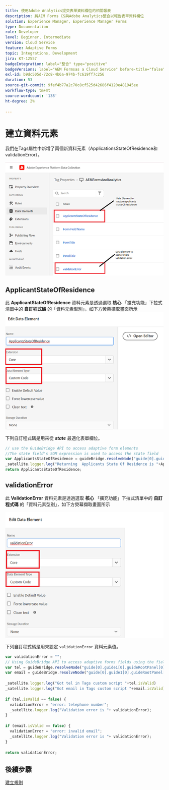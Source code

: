 ```yaml
---
title: 使用Adobe Analytics提交表單資料欄位的相關報表
description: 將AEM Forms CS與Adobe Analytics整合以報告表單資料欄位
solution: Experience Manager, Experience Manager Forms
type: Documentation
role: Developer
level: Beginner, Intermediate
version: Cloud Service
feature: Adaptive Forms
topic: Integrations, Development
jira: KT-12557
badgeIntegration: label="整合" type="positive"
badgeVersions: label="AEM Formsas a Cloud Service" before-title="false"
exl-id: b9dc505d-72c8-4b6a-974b-fc619ff7c256
duration: 53
source-git-commit: 9fef4b77a2c70c8cf525d42686f4120e481945ee
workflow-type: tm+mt
source-wordcount: '138'
ht-degree: 2%

---
```


# 建立資料元素

我們在Tags屬性中新增了兩個新資料元素（ApplicationsStateOfResidence和validationError）。

![adaptive-form](assets/data_elements.png)

## ApplicantStateOfResidence

此 **ApplicantStateOfResidence** 資料元素是透過選取 **核心** 「擴充功能」下拉式清單中的 **自訂程式碼** 的「資料元素型別」，如下方熒幕擷取畫面所示
![applicant-state-residence](assets/applicantstateofresidence.png)

下列自訂程式碼是用來從 **_state_** 最適化表單欄位。

```javascript
// use the GuideBridge API to access adaptive form elements
//The state field's SOM expression is used to access the state field
var ApplicantsStateOfResidence = guideBridge.resolveNode("guide[0].guide1[0].guideRootPanel[0].state[0]").value;
_satellite.logger.log("Returning  Applicants State Of Residence is "+ApplicantsStateOfResidence);
return ApplicantsStateOfResidence;
```

## validationError

此 **ValidationError** 資料元素是透過選取 **核心** 「擴充功能」下拉式清單中的 **自訂程式碼** 的「資料元素型別」，如下方熒幕擷取畫面所示

![validation-error](assets/validation-error.png)

下列自訂程式碼是用來設定 `validationError` 資料元素值。

```javascript
var validationError = "";
// Using GuideBridge API to access adaptive forms fields using the fields SOM expression
var tel = guideBridge.resolveNode("guide[0].guide1[0].guideRootPanel[0].telephone[0]");
var email = guideBridge.resolveNode("guide[0].guide1[0].guideRootPanel[0].email[0]");

_satellite.logger.log("Got tel in Tags custom script "+tel.isValid)
_satellite.logger.log("Got email in Tags custom script "+email.isValid)

if (tel.isValid == false) {  
  validationError = "error: telephone number";
  _satellite.logger.log("Validation error is "+ validationError);
}

if (email.isValid == false) {  
  validationError = "error: invalid email";
  _satellite.logger.log("Validation error is "+ validationError);
}

return validationError;
```

## 後續步驟

[建立規則](./rules.md)